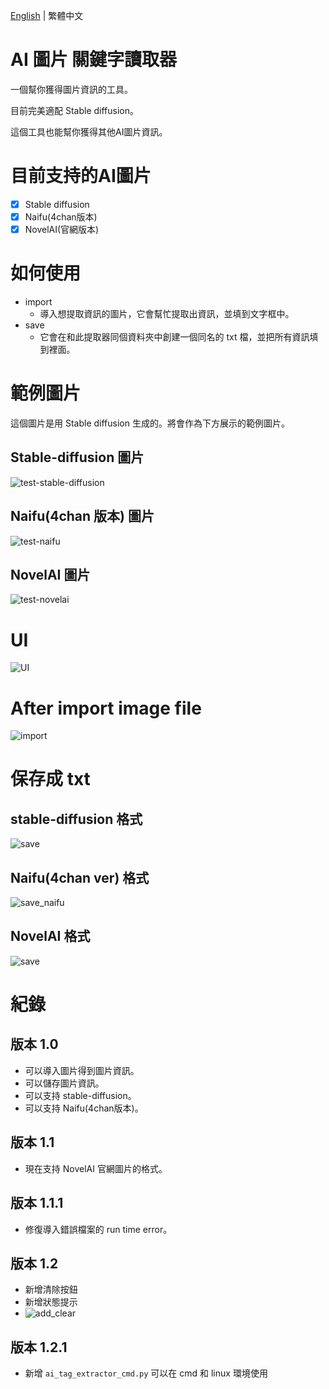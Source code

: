 [English](README.md) | 繁體中文
# AI 圖片 關鍵字讀取器
一個幫你獲得圖片資訊的工具。

目前完美適配 Stable diffusion。

這個工具也能幫你獲得其他AI圖片資訊。
# 目前支持的AI圖片
- [x] Stable diffusion
- [x] Naifu(4chan版本)
- [x] NovelAI(官網版本)
# 如何使用
* import
  * 導入想提取資訊的圖片，它會幫忙提取出資訊，並填到文字框中。
* save
  * 它會在和此提取器同個資料夾中創建一個同名的 txt 檔，並把所有資訊填到裡面。
# 範例圖片
這個圖片是用 Stable diffusion 生成的。將會作為下方展示的範例圖片。

## Stable-diffusion 圖片
![test-stable-diffusion](/sample/stable-diffusion-test.png)
## Naifu(4chan 版本) 圖片
![test-naifu](/sample/naifu-sample.png)
## NovelAI 圖片
![test-novelai](/sample/novelai-sample.png)
# UI
![UI](image/add_clear.png)
# After import image file
![import](image/import.png)
# 保存成 txt
## stable-diffusion 格式
![save](image/save_txt.png)
## Naifu(4chan ver) 格式
![save_naifu](image/save_txt_naifu.png)
## NovelAI 格式
![save](image/save_txt_novelai.png)

# 紀錄
## 版本 1.0
* 可以導入圖片得到圖片資訊。
* 可以儲存圖片資訊。
* 可以支持 stable-diffusion。
* 可以支持 Naifu(4chan版本)。
## 版本 1.1
* 現在支持 NovelAI 官網圖片的格式。
## 版本 1.1.1
* 修復導入錯誤檔案的 run time error。
## 版本 1.2
* 新增清除按鈕
* 新增狀態提示
* ![add_clear](image/add_clear.png)
## 版本 1.2.1
* 新增 ```ai_tag_extractor_cmd.py``` 可以在 cmd 和 linux 環境使用
